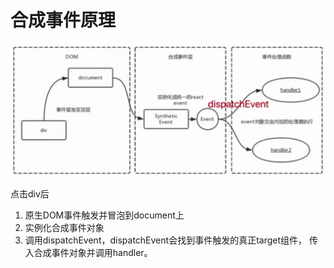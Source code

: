 # 合成事件原理

![SyntheticEvent](./Images/SyntheticEvent.png)

点击div后
1. 原生DOM事件触发并冒泡到document上
2. 实例化合成事件对象
3. 调用dispatchEvent，dispatchEvent会找到事件触发的真正target组件，
传入合成事件对象并调用handler。